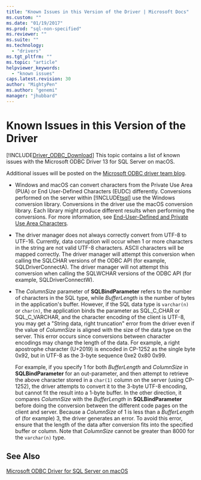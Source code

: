 ```yaml
---
title: "Known Issues in this Version of the Driver | Microsoft Docs"
ms.custom: ""
ms.date: "01/19/2017"
ms.prod: "sql-non-specified"
ms.reviewer: ""
ms.suite: ""
ms.technology:
  - "drivers"
ms.tgt_pltfrm: ""
ms.topic: "article"
helpviewer_keywords:
  - "known issues"
caps.latest.revision: 30
author: "MightyPen"
ms.author: "genemi"
manager: "jhubbard"
---
```

# Known Issues in this Version of the Driver
[!INCLUDE[Driver_ODBC_Download](../../../includes/driver_odbc_download.md)]
This topic contains a list of known issues with the Microsoft ODBC Driver 13 for SQL Server on macOS.  

Additional issues will be posted on the [Microsoft ODBC driver team blog](http://blogs.msdn.com/b/sqlnativeclient/).  

-   Windows and macOS can convert characters from the Private Use Area (PUA) or End User-Defined Characters (EUDC) differently. Conversions performed on the server within [!INCLUDE[tsql](../../../includes/tsql_md.md)] use the Windows conversion library. Conversions in the driver use the macOS conversion library. Each library might produce different results when performing the conversions. For more information, see [End-User-Defined and Private Use Area Characters](http://msdn.microsoft.com/library/dd317802.aspx).  

-   The driver manager does not always correctly convert from UTF-8 to UTF-16. Currently, data corruption will occur when 1 or more characters in the string are not valid UTF-8 characters. ASCII characters will be mapped correctly. The driver manager will attempt this conversion when calling the SQLCHAR versions of the ODBC API (for example, SQLDriverConnectA). The driver manager will not attempt this conversion when calling the SQLWCHAR versions of the ODBC API (for example, SQLDriverConnectW).  

-   The *ColumnSize* parameter of **SQLBindParameter** refers to the number of characters in the SQL type, while *BufferLength* is the number of bytes in the application's buffer. However, if the SQL data type is `varchar(n)` or `char(n)`, the application binds the parameter as SQL_C_CHAR or SQL_C_VARCHAR, and the character encoding of the client is UTF-8, you may get a "String data, right truncation" error from the driver even if the value of *ColumnSize* is aligned with the size of the data type on the server. This error occurs since conversions between character encodings may change the length of the data. For example, a right apostrophe character (U+2019) is encoded in CP-1252 as the single byte 0x92, but in UTF-8 as the 3-byte sequence 0xe2 0x80 0x99.

    For example, if you specify 1 for both *BufferLength* and *ColumnSize* in **SQLBindParameter** for an out-parameter, and then attempt to retrieve the above character stored in a `char(1)` column on the server (using CP-1252), the driver attempts to convert it to the 3-byte UTF-8 encoding, but cannot fit the result into a 1-byte buffer. In the other direction, it compares *ColumnSize* with the *BufferLength* in **SQLBindParameter** before doing the conversion between the different code pages on the client and server. Because a *ColumnSize* of 1 is less than a *BufferLength* of (for example) 3, the driver generates an error. To avoid this error, ensure that the length of the data after conversion fits into the specified buffer or column. Note that *ColumnSize* cannot be greater than 8000 for the `varchar(n)` type.  

## See Also  
[Microsoft ODBC Driver for SQL Server on macOS](../../../connect/odbc/mac/microsoft-odbc-driver-for-sql-server-on-mac.md)  
